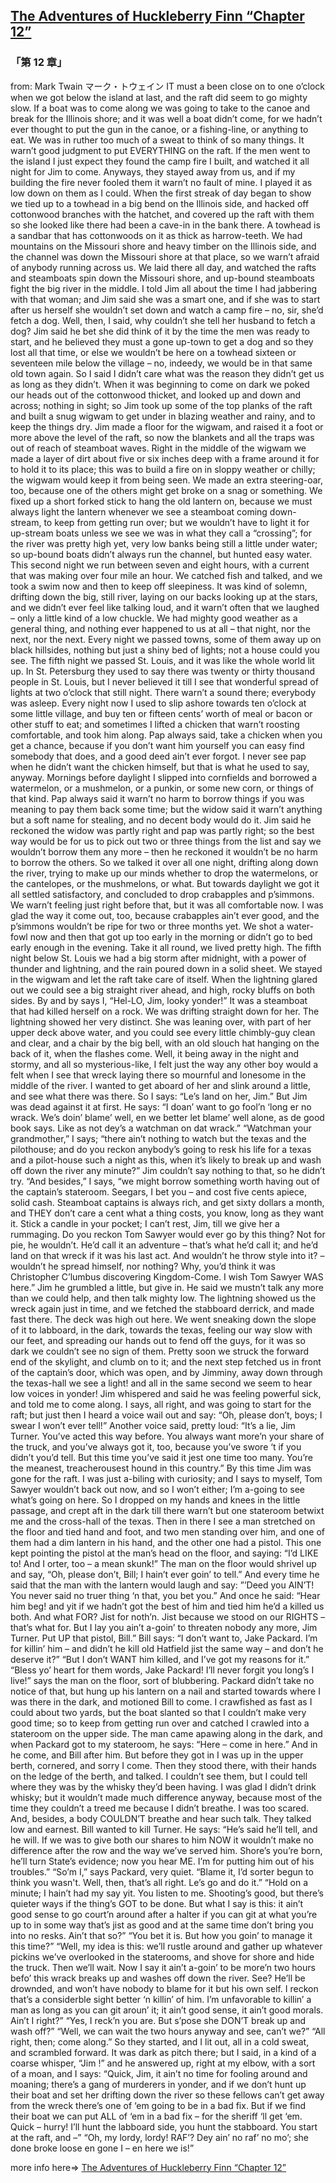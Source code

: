 ## [The Adventures of Huckleberry Finn “Chapter 12”](https://www.beanreading.com/ja/article/778?source=github )  
###  「第 12 章」 
  from:  Mark Twain マーク・トウェイン 
IT must a been close on to one o’clock when we got below the island at last, and the raft did seem to go mighty slow. If a boat was to come along we was going to take to the canoe and break for the Illinois shore; and it was well a boat didn’t come, for we hadn’t ever thought to put the gun in the canoe, or a fishing-line, or anything to eat. We was in ruther too much of a sweat to think of so many things. It warn’t good judgment to put EVERYTHING on the raft.
If the men went to the island I just expect they found the camp fire I built, and watched it all night for Jim to come. Anyways, they stayed away from us, and if my building the fire never fooled them it warn’t no fault of mine. I played it as low down on them as I could.
When the first streak of day began to show we tied up to a towhead in a big bend on the Illinois side, and hacked off cottonwood branches with the hatchet, and covered up the raft with them so she looked like there had been a cave-in in the bank there. A towhead is a sandbar that has cottonwoods on it as thick as harrow-teeth.
We had mountains on the Missouri shore and heavy timber on the Illinois side, and the channel was down the Missouri shore at that place, so we warn’t afraid of anybody running across us. We laid there all day, and watched the rafts and steamboats spin down the Missouri shore, and up-bound steamboats fight the big river in the middle. I told Jim all about the time I had jabbering with that woman; and Jim said she was a smart one, and if she was to start after us herself she wouldn’t set down and watch a camp fire – no, sir, she’d fetch a dog. Well, then, I said, why couldn’t she tell her husband to fetch a dog? Jim said he bet she did think of it by the time the men was ready to start, and he believed they must a gone up-town to get a dog and so they lost all that time, or else we wouldn’t be here on a towhead sixteen or seventeen mile below the village – no, indeedy, we would be in that same old town again. So I said I didn’t care what was the reason they didn’t get us as long as they didn’t.
When it was beginning to come on dark we poked our heads out of the cottonwood thicket, and looked up and down and across; nothing in sight; so Jim took up some of the top planks of the raft and built a snug wigwam to get under in blazing weather and rainy, and to keep the things dry. Jim made a floor for the wigwam, and raised it a foot or more above the level of the raft, so now the blankets and all the traps was out of reach of steamboat waves. Right in the middle of the wigwam we made a layer of dirt about five or six inches deep with a frame around it for to hold it to its place; this was to build a fire on in sloppy weather or chilly; the wigwam would keep it from being seen. We made an extra steering-oar, too, because one of the others might get broke on a snag or something. We fixed up a short forked stick to hang the old lantern on, because we must always light the lantern whenever we see a steamboat coming down-stream, to keep from getting run over; but we wouldn’t have to light it for up-stream boats unless we see we was in what they call a “crossing”; for the river was pretty high yet, very low banks being still a little under water; so up-bound boats didn’t always run the channel, but hunted easy water.
This second night we run between seven and eight hours, with a current that was making over four mile an hour. We catched fish and talked, and we took a swim now and then to keep off sleepiness. It was kind of solemn, drifting down the big, still river, laying on our backs looking up at the stars, and we didn’t ever feel like talking loud, and it warn’t often that we laughed – only a little kind of a low chuckle. We had mighty good weather as a general thing, and nothing ever happened to us at all – that night, nor the next, nor the next.
Every night we passed towns, some of them away up on black hillsides, nothing but just a shiny bed of lights; not a house could you see. The fifth night we passed St. Louis, and it was like the whole world lit up. In St. Petersburg they used to say there was twenty or thirty thousand people in St. Louis, but I never believed it till I see that wonderful spread of lights at two o’clock that still night. There warn’t a sound there; everybody was asleep.
Every night now I used to slip ashore towards ten o’clock at some little village, and buy ten or fifteen cents’ worth of meal or bacon or other stuff to eat; and sometimes I lifted a chicken that warn’t roosting comfortable, and took him along. Pap always said, take a chicken when you get a chance, because if you don’t want him yourself you can easy find somebody that does, and a good deed ain’t ever forgot. I never see pap when he didn’t want the chicken himself, but that is what he used to say, anyway.
Mornings before daylight I slipped into cornfields and borrowed a watermelon, or a mushmelon, or a punkin, or some new corn, or things of that kind. Pap always said it warn’t no harm to borrow things if you was meaning to pay them back some time; but the widow said it warn’t anything but a soft name for stealing, and no decent body would do it. Jim said he reckoned the widow was partly right and pap was partly right; so the best way would be for us to pick out two or three things from the list and say we wouldn’t borrow them any more – then he reckoned it wouldn’t be no harm to borrow the others. So we talked it over all one night, drifting along down the river, trying to make up our minds whether to drop the watermelons, or the cantelopes, or the mushmelons, or what. But towards daylight we got it all settled satisfactory, and concluded to drop crabapples and p’simmons. We warn’t feeling just right before that, but it was all comfortable now. I was glad the way it come out, too, because crabapples ain’t ever good, and the p’simmons wouldn’t be ripe for two or three months yet.
We shot a water-fowl now and then that got up too early in the morning or didn’t go to bed early enough in the evening. Take it all round, we lived pretty high.
The fifth night below St. Louis we had a big storm after midnight, with a power of thunder and lightning, and the rain poured down in a solid sheet. We stayed in the wigwam and let the raft take care of itself. When the lightning glared out we could see a big straight river ahead, and high, rocky bluffs on both sides. By and by says I, “Hel-LO, Jim, looky yonder!” It was a steamboat that had killed herself on a rock. We was drifting straight down for her. The lightning showed her very distinct. She was leaning over, with part of her upper deck above water, and you could see every little chimbly-guy clean and clear, and a chair by the big bell, with an old slouch hat hanging on the back of it, when the flashes come.
Well, it being away in the night and stormy, and all so mysterious-like, I felt just the way any other boy would a felt when I see that wreck laying there so mournful and lonesome in the middle of the river. I wanted to get aboard of her and slink around a little, and see what there was there. So I says:
“Le’s land on her, Jim.”
But Jim was dead against it at first. He says:
“I doan’ want to go fool’n ‘long er no wrack. We’s doin’ blame’ well, en we better let blame’ well alone, as de good book says. Like as not dey’s a watchman on dat wrack.”
“Watchman your grandmother,” I says; “there ain’t nothing to watch but the texas and the pilothouse; and do you reckon anybody’s going to resk his life for a texas and a pilot-house such a night as this, when it’s likely to break up and wash off down the river any minute?” Jim couldn’t say nothing to that, so he didn’t try. “And besides,” I says, “we might borrow something worth having out of the captain’s stateroom. Seegars, I bet you – and cost five cents apiece, solid cash. Steamboat captains is always rich, and get sixty dollars a month, and THEY don’t care a cent what a thing costs, you know, long as they want it. Stick a candle in your pocket; I can’t rest, Jim, till we give her a rummaging. Do you reckon Tom Sawyer would ever go by this thing? Not for pie, he wouldn’t. He’d call it an adventure – that’s what he’d call it; and he’d land on that wreck if it was his last act. And wouldn’t he throw style into it? – wouldn’t he spread himself, nor nothing? Why, you’d think it was Christopher C’lumbus discovering Kingdom-Come. I wish Tom Sawyer WAS here.”
Jim he grumbled a little, but give in. He said we mustn’t talk any more than we could help, and then talk mighty low. The lightning showed us the wreck again just in time, and we fetched the stabboard derrick, and made fast there.
The deck was high out here. We went sneaking down the slope of it to labboard, in the dark, towards the texas, feeling our way slow with our feet, and spreading our hands out to fend off the guys, for it was so dark we couldn’t see no sign of them. Pretty soon we struck the forward end of the skylight, and clumb on to it; and the next step fetched us in front of the captain’s door, which was open, and by Jimminy, away down through the texas-hall we see a light! and all in the same second we seem to hear low voices in yonder!
Jim whispered and said he was feeling powerful sick, and told me to come along. I says, all right, and was going to start for the raft; but just then I heard a voice wail out and say:
“Oh, please don’t, boys; I swear I won’t ever tell!”
Another voice said, pretty loud:
“It’s a lie, Jim Turner. You’ve acted this way before. You always want more’n your share of the truck, and you’ve always got it, too, because you’ve swore ‘t if you didn’t you’d tell. But this time you’ve said it jest one time too many. You’re the meanest, treacherousest hound in this country.”
By this time Jim was gone for the raft. I was just a-biling with curiosity; and I says to myself, Tom Sawyer wouldn’t back out now, and so I won’t either; I’m a-going to see what’s going on here. So I dropped on my hands and knees in the little passage, and crept aft in the dark till there warn’t but one stateroom betwixt me and the cross-hall of the texas. Then in there I see a man stretched on the floor and tied hand and foot, and two men standing over him, and one of them had a dim lantern in his hand, and the other one had a pistol. This one kept pointing the pistol at the man’s head on the floor, and saying:
“I’d LIKE to! And I orter, too – a mean skunk!”
The man on the floor would shrivel up and say, “Oh, please don’t, Bill; I hain’t ever goin’ to tell.”
And every time he said that the man with the lantern would laugh and say:
”’Deed you AIN’T! You never said no truer thing ‘n that, you bet you.” And once he said: “Hear him beg! and yit if we hadn’t got the best of him and tied him he’d a killed us both. And what FOR? Jist for noth’n. Jist because we stood on our RIGHTS – that’s what for. But I lay you ain’t a-goin’ to threaten nobody any more, Jim Turner. Put UP that pistol, Bill.”
Bill says:
“I don’t want to, Jake Packard. I’m for killin’ him – and didn’t he kill old Hatfield jist the same way – and don’t he deserve it?”
“But I don’t WANT him killed, and I’ve got my reasons for it.”
“Bless yo’ heart for them words, Jake Packard! I’ll never forgit you long’s I live!” says the man on the floor, sort of blubbering.
Packard didn’t take no notice of that, but hung up his lantern on a nail and started towards where I was there in the dark, and motioned Bill to come. I crawfished as fast as I could about two yards, but the boat slanted so that I couldn’t make very good time; so to keep from getting run over and catched I crawled into a stateroom on the upper side. The man came apawing along in the dark, and when Packard got to my stateroom, he says:
“Here – come in here.”
And in he come, and Bill after him. But before they got in I was up in the upper berth, cornered, and sorry I come. Then they stood there, with their hands on the ledge of the berth, and talked. I couldn’t see them, but I could tell where they was by the whisky they’d been having. I was glad I didn’t drink whisky; but it wouldn’t made much difference anyway, because most of the time they couldn’t a treed me because I didn’t breathe. I was too scared. And, besides, a body COULDN’T breathe and hear such talk. They talked low and earnest. Bill wanted to kill Turner. He says:
“He’s said he’ll tell, and he will. If we was to give both our shares to him NOW it wouldn’t make no difference after the row and the way we’ve served him. Shore’s you’re born, he’ll turn State’s evidence; now you hear ME. I’m for putting him out of his troubles.”
“So’m I,” says Packard, very quiet.
“Blame it, I’d sorter begun to think you wasn't. Well, then, that’s all right. Le’s go and do it.”
“Hold on a minute; I hain’t had my say yit. You listen to me. Shooting’s good, but there’s quieter ways if the thing’s GOT to be done. But what I say is this: it ain’t good sense to go court’n around after a halter if you can git at what you’re up to in some way that’s jist as good and at the same time don’t bring you into no resks. Ain’t that so?”
“You bet it is. But how you goin’ to manage it this time?”
“Well, my idea is this: we’ll rustle around and gather up whatever pickins we’ve overlooked in the staterooms, and shove for shore and hide the truck. Then we’ll wait. Now I say it ain’t a-goin’ to be more’n two hours befo’ this wrack breaks up and washes off down the river. See? He’ll be drownded, and won’t have nobody to blame for it but his own self. I reckon that’s a considerble sight better ‘n killin’ of him. I’m unfavorable to killin’ a man as long as you can git aroun’ it; it ain’t good sense, it ain’t good morals. Ain’t I right?”
“Yes, I reck’n you are. But s’pose she DON’T break up and wash off?”
“Well, we can wait the two hours anyway and see, can’t we?”
“All right, then; come along.”
So they started, and I lit out, all in a cold sweat, and scrambled forward. It was dark as pitch there; but I said, in a kind of a coarse whisper, “Jim !” and he answered up, right at my elbow, with a sort of a moan, and I says:
“Quick, Jim, it ain’t no time for fooling around and moaning; there’s a gang of murderers in yonder, and if we don’t hunt up their boat and set her drifting down the river so these fellows can’t get away from the wreck there’s one of ‘em going to be in a bad fix. But if we find their boat we can put ALL of ‘em in a bad fix – for the sheriff ‘ll get ‘em. Quick – hurry! I’ll hunt the labboard side, you hunt the stabboard. You start at the raft, and –”
“Oh, my lordy, lordy! RAF’? Dey ain’ no raf’ no mo’; she done broke loose en gone I – en here we is!”


more info here=>   [The Adventures of Huckleberry Finn “Chapter 12”](https://www.beanreading.com/ja/article/778?source=github ) 
